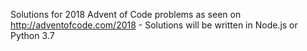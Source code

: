 Solutions for 2018 Advent of Code problems as seen on http://adventofcode.com/2018  - Solutions will be written in Node.js or Python 3.7
